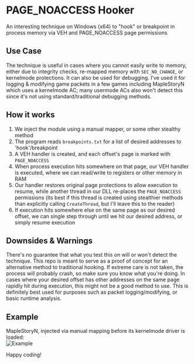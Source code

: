 # PAGE_NOACCESS Hooker
An interesting technique on Windows (x64) to "hook" or breakpoint in process memory via VEH and PAGE_NOACCESS page permissions

## Use Case
The technique is useful in cases where you cannot easily write to memory, either due to integrity checks, re-mapped memory with `SEC_NO_CHANGE`, or kernelmode protections. It can also be used for debugging. I've used it for logging & modifying game packets in a few games including MapleStoryN which uses a kernelmode AC; many usermode ACs also won't detect this since it's not using standard/traditional debugging methods. 

## How it works  
1. We inject the module using a manual mapper, or some other stealthy method   
2. The program reads `breakpoints.txt` for a list of desired addresses to 'hook'/breakpoint  
3. A VEH handler is created, and each offset's page is marked with `PAGE_NOACCESS`  
4. When process execution hits somewhere on that page, our VEH handler is executed, where we can read/write to registers or other memory in RAM  
5. Our handler restores original page protections to allow execution to resume, while another thread in our DLL re-places the `PAGE_NOACCESS` permissions (its best if this thread is created using stealthier methods than explicitly calling `CreateThread`, but I'll leave this to the reader)   
6. If execution hits somewhere else on the same page as our desired offset, we can single step through until we hit our desired address, or simply resume execution  

## Downsides & Warnings  
There's no guarantee that what you test this on will or won't detect the technique. This repo is meant to serve as a proof of concept for an alternative method to traditional hooking. If extreme care is not taken, the process will probably crash, so make sure you know what you're doing. In cases where your desired offset has other addresses on the same page rapidly hit during execution, this might not be a good method to use. This is definitely best used for purposes such as packet logging/modifying, or basic runtime analysis.  

## Example  
MapleStoryN, injected via manual mapping before its kernelmode driver is loaded:  
![Example](https://github.com/user-attachments/assets/dc22e34f-7f73-4c7a-ab0f-295c2c27c633)  

Happy coding!  

